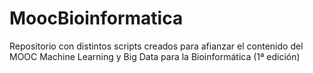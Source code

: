 # MoocBioinformatica
Repositorio con distintos scripts creados para afianzar el contenido del MOOC Machine Learning y Big Data para la Bioinformática (1ª edición)
